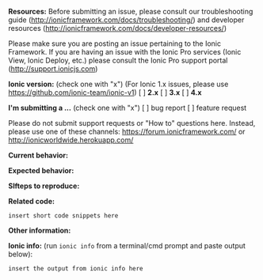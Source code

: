 **Resources:**
Before submitting an issue, please consult our troubleshooting guide (http://ionicframework.com/docs/troubleshooting/) and developer resources (http://ionicframework.com/docs/developer-resources/)

Please make sure you are posting an issue pertaining to the Ionic Framework. If you are having an issue with the Ionic Pro services (Ionic View, Ionic Deploy, etc.) please consult the Ionic Pro support portal (http://support.ionicjs.com)

**Ionic version:**  (check one with "x")
(For Ionic 1.x issues, please use https://github.com/ionic-team/ionic-v1)
[ ] **2.x**
[ ] **3.x**
[ ] **4.x**

**I'm submitting a ...**  (check one with "x")
[ ] bug report
[ ] feature request

Please do not submit support requests or "How to" questions here. Instead, please use one of these channels: https://forum.ionicframework.com/ or http://ionicworldwide.herokuapp.com/

**Current behavior:**
<!-- Describe how the bug manifests. -->

**Expected behavior:**
<!-- Describe what the behavior would be without the bug. -->

**SIfteps to reproduce:**
<!--  Please explain the steps required to duplicate the issue, especially if you are able to provide a sample application. -->

**Related code:**

<!-- If you are able to illustrate the bug or feature request with an example, please provide a sample application via one of the following means:

A sample application via GitHub

StackBlitz (https://stackblitz.com)

Plunker (http://plnkr.co/edit/cpeRJs?p=preview)

-->

```
insert short code snippets here
```

**Other information:**
<!-- List any other information that is relevant to your issue. Stack traces, related issues, suggestions on how to fix, Stack Overflow links, forum links, etc. -->

**Ionic info:** (run `ionic info` from a terminal/cmd prompt and paste output below):

```
insert the output from ionic info here
```


